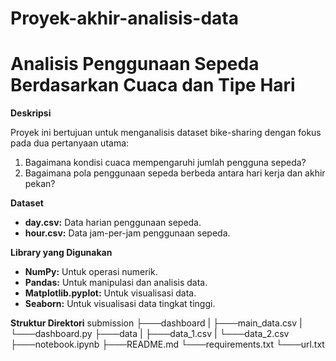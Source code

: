 # Proyek-akhir-analisis-data
# Analisis Penggunaan Sepeda Berdasarkan Cuaca dan Tipe Hari

**Deskripsi**

Proyek ini bertujuan untuk menganalisis dataset bike-sharing dengan fokus pada dua pertanyaan utama:

1. Bagaimana kondisi cuaca mempengaruhi jumlah pengguna sepeda?
2. Bagaimana pola penggunaan sepeda berbeda antara hari kerja dan akhir pekan?

**Dataset**

* **day.csv:** Data harian penggunaan sepeda.
* **hour.csv:** Data jam-per-jam penggunaan sepeda.

**Library yang Digunakan**

* **NumPy:** Untuk operasi numerik.
* **Pandas:** Untuk manipulasi dan analisis data.
* **Matplotlib.pyplot:** Untuk visualisasi data.
* **Seaborn:** Untuk visualisasi data tingkat tinggi.

**Struktur Direktori**
submission
├───dashboard
| ├───main_data.csv
| └───dashboard.py
├───data
| ├───data_1.csv
| └───data_2.csv
├───notebook.ipynb
├───README.md
└───requirements.txt
└───url.txt
